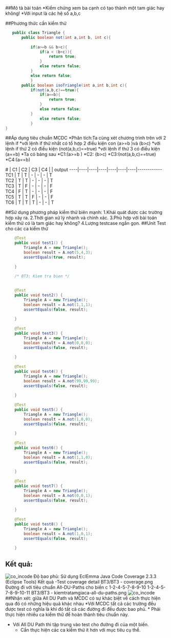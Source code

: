 ﻿##Mô tả bài toán
	*Kiểm chứng xem ba cạnh có tạo thành một tam giác hay không!
	*Với input là các hệ số a,b,c

##Phương thức cần kiểm thử
 ```java
	public class Triangle {
		public boolean not(int a,int b, int c){
			
			if(a>=b && b>c){
				if(a < (b+c)){
					return true;
				}
				else return false;
			}
			else return false;
			}
		public boolean isoTriangle(int a,int b,int c){
			if(not(a,b,c)==true){
				if(a==b){
					return true;
				}
				else return false;
			}
				else return false;
			}
}

```

##Áp dụng tiêu chuẩn MCDC
    *Phân tích:Ta cùng xét chương trình trên với 2 lệnh if
	*với lệnh if thứ nhất có tổ hợp 2 điều kiện con (a>=b )và (b>c)
	*với lệnh if thứ 2 có điều kiện (not(a,b,c)==true)
	*với lệnh if thứ 3 có điều kiện (a==b)
    *Ta có bảng sau
	*C1:(a>=b )
	*C2: (b>c)
	*C3:(not(a,b,c)==true)
	*C4:(a==b)

\#  | C1 | C2 | C3 | C4 |     | output
----|----|----|----|----|----|----|------------
TC1 | T  | T  | -  | -  | -  | T  
TC2 | T  | T  | -  | -  | -  | T  
TC3 | T  |  F |  - | -  | -  | F  
TC4 | F  | T  | -  | -  | -  | F  
TC5 | T  | T  | F  | -  | -  | F  
TC6 | T  | T  | T  | -  | -  | T   	


##Sử dụng phương pháp kiểm thử biên mạnh:
	1.Khái quát được các trường hợp xảy ra.
	2.Thời gian xử lý nhanh và chính xác.
	3.Phù hợp với bài toán kiểm thử có là tam giác hay không?
	4.Lượng testcase ngắn gọn.
##Unit Test cho các ca kiểm thử
```java
	@Test
	public void test1() {
		Triangle A = new Triangle();
		boolean result = A.not(5,4,3);
		assertEquals(true, result);
		
	}
	
	/* BT3: Kiem tra bien */

	
	@Test
	public void test2() {
		Triangle A = new Triangle();
		boolean result = A.not(1,1,1);
		assertEquals(false, result);
		
	}
	
	@Test
	public void test3() {
		Triangle A = new Triangle();
		boolean result = A.not(0,0,0);
		assertEquals(false, result);
		
	}
	
	@Test
	public void test4() {
		Triangle A = new Triangle();
		boolean result = A.not(99,99,99);
		assertEquals(false, result);
		
	}
	
	@Test
	public void test5() {
		Triangle A = new Triangle();
		boolean result = A.not(1,0,0);
		assertEquals(false, result);
		
	}
	
	@Test
	public void test6() {
		Triangle A = new Triangle();
		boolean result = A.not(1,1,0);
		assertEquals(false, result);
		
	}
	
	@Test
	public void test7() {
		Triangle A = new Triangle();
		boolean result = A.not(0,0,1);
		assertEquals(false, result);
		
	}
	
	@Test
	public void test8() {
		Triangle A = new Triangle();
		boolean result = A.not(1,0,1);
		assertEquals(false, result);
		
	}
```

## Kết quả:
![co_incode](https://github.com/ducanhk58uet/int3117-2016/blob/master/PhungVanThang/BT3/coverage.png)
	Độ bao phủ: Sử dụng EclEmma Java Code Coverage 2.3.3 (Eclipse Tools)
	Kết quả
		-Test coverage detail  BT3/BT3 - coverage.png
 Đường đi với tiêu chuẩn All-DU-Paths cho biến c
1-2-4-5-7-8-9-10
1-2-4-5-7-8-9-10-11
BT3/BT3 - kiemtratamgiaca-all-du-paths.png
![co_incode](https://github.com/ducanhk58uet/int3117-2016/blob/master/PhungVanThang/BT3/kiemtratamgiaca-all-du-paths.png)
##Nhận xét: giữa All DU Path và MCDC có sự khác biệt về cách thực hiện qua đó có những hiệu quả khác nhau
*Với MCDC tất cả các trường đều được test có nghĩa là khi đó tất cả các đường đi đều được bao phủ.
	* Phải thực hiện nhiều ca kiểm thử để hoàn thành tiêu chuẩn này.
* Với All DU Path thì tập trung vào test cho đường đi của một biến.
	* Cần thực hiện các ca kiểm thử ít hơn với mục tiêu cụ thể.